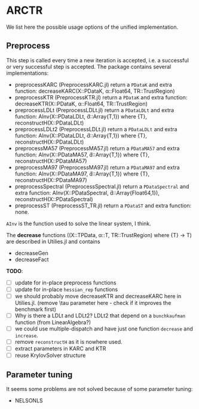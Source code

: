 # ARCTR

We list here the possible usage options of the unified implementation.

## Preprocess

This step is called every time a new iteration is accepted, i.e. a successful or very successful step is accepted.
The package contains several implementations:
- preprocessKARC (PreprocessKARC.jl) return a `PDataK` and extra function: decreaseKARC(X::PDataK, α::Float64, TR::TrustRegion)
- preprocessKTR (PreprocessKTR.jl) return a `PDataK` and extra function: decreaseKTR(X::PDataK, α::Float64, TR::TrustRegion)
- preprocessLDLt (PreprocessLDLt.jl) return a `PDataLDLt` and extra function: AInv(X::PDataLDLt, d̃::Array{T,1}) where {T}, reconstructH(X::PDataLDLt)
- preprocessLDLt2 (PreprocessLDLt.jl) return a `PDataLDLt` and extra function: AInv(X::PDataLDLt, d̃::Array{T,1}) where {T}, reconstructH(X::PDataLDLt)
- preprocessMA57 (PreprocessMA57.jl) return a `PDataMA57` and extra function: AInv(X::PDataMA57, d̃::Array{T,1}) where {T}, reconstructH(X::PDataMA57)
- preprocessMA97 (PreprocessMA97.jl) return a `PDataMA97` and extra function: AInv(X::PDataMA97, d̃::Array{T,1}) where {T}, reconstructH(X::PDataMA97)
- preprocessSpectral (PreprocessSpectral.jl) return a `PDataSpectral` and extra function: AInv(X::PDataSpectral, d̃::Array{Float64,1}), reconstructH(X::PDataSpectral)
- preprocessST (PreprocessST_TR.jl) return a `PDataST` and extra function: none.

`AInv` is the function used to solve the linear system, I think.

The **decrease** functions ((X::TPData, α::T, TR::TrustRegion) where {T} -> T) are described in Utilies.jl and contains
- decreaseGen
- decreaseFact

**TODO**: 
-[ ] update for in-place preprocess functions
-[ ] update for in-place `hessian_rep` functions
-[ ] we should probably move decreaseKTR and decreaseKARC here in Utilies.jl. (remove \tau parameter here - check if it improves the benchmark first)
-[ ] Why is there a LDLt and LDLt2? LDLt2 that depend on a `bunchkaufman` function (from LinearAlgebra?)
-[ ] we could use multiple-dispatch and have just one function `decrease` and `increase`.
-[ ] remove `reconstructH` as it is nowhere used.
-[ ] extract parameters in KARC and KTR
-[ ] reuse KrylovSolver structure

## Parameter tuning

It seems some problems are not solved because of some parameter tuning:
- NELSONLS
